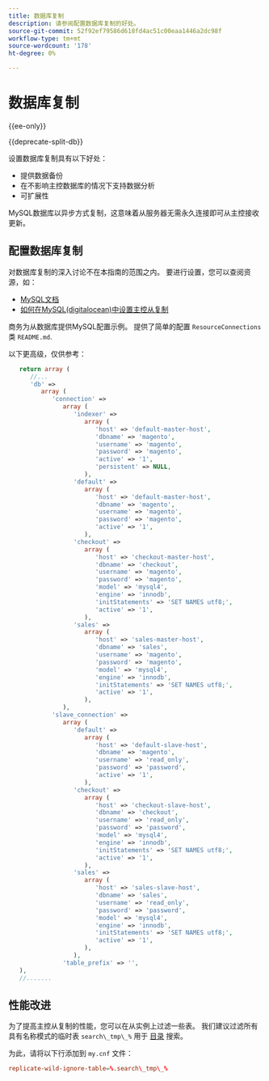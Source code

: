 ```yaml
---
title: 数据库复制
description: 请参阅配置数据库复制的好处。
source-git-commit: 52f92ef79586d618fd4ac51c00eaa1446a2dc98f
workflow-type: tm+mt
source-wordcount: '178'
ht-degree: 0%

---
```



# 数据库复制

{{ee-only}}

{{deprecate-split-db}}

设置数据库复制具有以下好处：

- 提供数据备份
- 在不影响主控数据库的情况下支持数据分析
- 可扩展性

MySQL数据库以异步方式复制，这意味着从服务器无需永久连接即可从主控接收更新。

## 配置数据库复制

对数据库复制的深入讨论不在本指南的范围之内。 要进行设置，您可以查阅资源，如：

- [MySQL文档](https://dev.mysql.com/doc/refman/5.6/en/replication.html)
- [如何在MySQL(digitalocean)中设置主控从复制](https://www.digitalocean.com/community/tutorials/how-to-set-up-replication-in-mysql)

商务为从数据库提供MySQL配置示例。 提供了简单的配置 `ResourceConnections` 类 `README.md`.

以下更高级，仅供参考：

```php
   return array (
      //...
      'db' =>
         array (
            'connection' =>
               array (
                  'indexer' =>
                     array (
                        'host' => 'default-master-host',
                        'dbname' => 'magento',
                        'username' => 'magento',
                        'password' => 'magento',
                        'active' => '1',
                        'persistent' => NULL,
                     ),
                  'default' =>
                     array (
                        'host' => 'default-master-host',
                        'dbname' => 'magento',
                        'username' => 'magento',
                        'password' => 'magento',
                        'active' => '1',
                     ),
                  'checkout' =>
                     array (
                        'host' => 'checkout-master-host',
                        'dbname' => 'checkout',
                        'username' => 'magento',
                        'password' => 'magento',
                        'model' => 'mysql4',
                        'engine' => 'innodb',
                        'initStatements' => 'SET NAMES utf8;',
                        'active' => '1',
                     ),
                  'sales' =>
                     array (
                        'host' => 'sales-master-host',
                        'dbname' => 'sales',
                        'username' => 'magento',
                        'password' => 'magento',
                        'model' => 'mysql4',
                        'engine' => 'innodb',
                        'initStatements' => 'SET NAMES utf8;',
                        'active' => '1',
                     ),
               ),
            'slave_connection' =>
               array (
                  'default' =>
                     array (
                        'host' => 'default-slave-host',
                        'dbname' => 'magento',
                        'username' => 'read_only',
                        'password' => 'password',
                        'active' => '1',
                     ),
                  'checkout' =>
                     array (
                        'host' => 'checkout-slave-host',
                        'dbname' => 'checkout',
                        'username' => 'read_only',
                        'password' => 'password',
                        'model' => 'mysql4',
                        'engine' => 'innodb',
                        'initStatements' => 'SET NAMES utf8;',
                        'active' => '1',
                     ),
                  'sales' =>
                     array (
                        'host' => 'sales-slave-host',
                        'dbname' => 'sales',
                        'username' => 'read_only',
                        'password' => 'password',
                        'model' => 'mysql4',
                        'engine' => 'innodb',
                        'initStatements' => 'SET NAMES utf8;',
                        'active' => '1',
                     ),
                  ),
               'table_prefix' => '',
   ),
   //.......
```

## 性能改进

为了提高主控从复制的性能，您可以在从实例上过滤一些表。 我们建议过滤所有具有名称模式的临时表 `search\_tmp\_%` 用于 [目录](https://glossary.magento.com/catalog) 搜索。

为此，请将以下行添加到 `my.cnf` 文件：

```conf
replicate-wild-ignore-table=%.search\_tmp\_%
```

